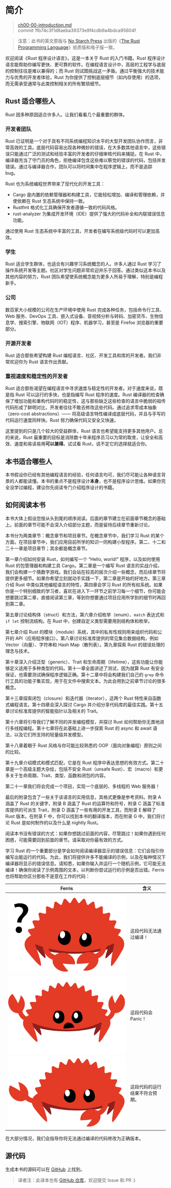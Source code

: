 # 简介

> [ch00-00-introduction.md](https://github.com/rust-lang/book/blob/main/src/ch00-00-introduction.md)
> <br>
> commit 1fb74c3f1d8aeba39373e9f4cdb9a4bdca95604f

> 注意：此书的英文原版与 [No Starch Press][nsp] 出版的《[The Rust Programming Language][nsprust]》纸质版和电子版一致。

[nsprust]: https://nostarch.com/rust-programming-language-2nd-edition
[nsp]: https://nostarch.com/

欢迎阅读《Rust 程序设计语言》，这是一本关于 Rust 的入门书籍。Rust 程序设计语言能帮助你编写更快、更可靠的软件。在编程语言设计中，高层的工程学与底层的控制往往是难以兼得的；而 Rust 则试图挑战这一矛盾。通过平衡强大的技术能力与优秀的开发者体验，Rust 为你提供了控制底层细节（如内存使用）的选项，而无需承受通常与此类控制相关的所有繁琐细节。

## Rust 适合哪些人

Rust 因多种原因适合许多人。让我们看看几个最重要的群体。

### 开发者团队

Rust 已证明是一个对于具有不同系统编程知识水平的大型开发团队协作而言，非常高效的工具。底层代码容易出现各种微妙的错误，在大多数其他语言中，这些错误只能通过广泛的测试和经验丰富的开发者的仔细审核代码来捕捉。在 Rust 中，编译器充当了守门员的角色，拒绝编译包含这些难以察觉的错误的代码，包括并发错误。通过与编译器合作，团队可以将时间集中在程序逻辑上，而不是追踪 bug。


Rust 也为系统编程世界带来了现代化的开发工具：

* Cargo 是内置的依赖管理器和构建工具，它能轻松增加、编译和管理依赖，并使依赖在 Rust 生态系统中保持一致。
* Rustfmt 格式化工具确保开发者遵循一致的代码风格。
* rust-analyzer 为集成开发环境（IDE）提供了强大的代码补全和内联错误信息功能。

通过使用 Rust 生态系统中丰富的工具，开发者在编写系统级代码时可以更加高效。

### 学生

Rust 适合学生群体，也适合有兴趣学习系统概念的人。许多人通过 Rust 学习了操作系统开发等主题。社区对学生问题非常欢迎并乐于回答。通过类似这本书以及其他内容的努力，Rust 团队希望使系统概念能为更多人所易于理解，特别是编程新手。

### 公司

数百家大小规模的公司在生产环境中使用 Rust 完成各种任务，包括命令行工具、Web 服务、DevOps 工具、嵌入式设备、音视频分析与转码、加密货币、生物信息学、搜索引擎、物联网（IOT）程序、机器学习，甚至是 Firefox 浏览器的重要部分。

### 开源开发者

Rust 适合那些希望构建 Rust 编程语言、社区、开发工具和库的开发者。我们非常欢迎你为 Rust 语言作出贡献。

### 重视速度和稳定性的开发者

Rust 适合那些渴望在编程语言中寻求速度与稳定性的开发者。对于速度来说，既是指 Rust 可以运行的多快，也是指编写 Rust 程序的速度。Rust 编译器的检查确保了增加功能和重构代码时的稳定性，这与那些缺乏这些检查的语言中脆弱的祖传代码形成了鲜明对比，开发者往往不敢去修改这些代码。通过追求零成本抽象（zero-cost abstractions）—— 将高级语言特性编译成底层代码，并且与手写的代码运行速度同样快。Rust 努力确保代码又安全又快速。

这里提到的只是几个较大的受益群体，Rust 语言也希望能支持更多其他用户。总的来说，Rust 最重要的目标是消除数十年来程序员习以为常的取舍，让安全和高效、速度和易读易用**可以兼得**。试试看 Rust，说不定它的选择就适合你。

## 本书适合哪些人

本书假设你已经有其他编程语言的经验，任何语言均可，我们尽可能让各种语言背景的人都能读懂。本书的重点不是程序设计**本身**，也不是程序设计思维。如果你完全没学过编程，建议你先阅读专门介绍程序设计的书籍。

## 如何阅读本书

本书大体上假设您按从头到尾的顺序阅读。后面的章节建立在前面章节概念的基础上。前面的章节可能不会深入介绍部分主题，而是留待后续章节重新讨论。

本书分为两类章节：概念章节和项目章节。在概念章节中，我们学习 Rust 的某个方面。在项目章节中，我们应用目前所学的知识一同构建小型程序。第二、十二和二十一章是项目章节；其余都是概念章节。

第一章介绍如何安装 Rust，如何编写一个 “Hello, world!” 程序，以及如何使用 Rust 的包管理器和构建工具 Cargo。第二章是一个编写 Rust 语言的实战介绍，我们会构建一个猜数字游戏。我们会站在较高的层次介绍一些概念，而后续章节将提供更多细节。如果你希望立刻就动手实践一下，第二章是开始的好地方。第三章介绍 Rust 中类似其他编程语言的特性，第四章会学习 Rust 的所有权系统。如果你是一个特别细致的学习者，喜欢在进入下一环节之前学习每一个细节，你可能会想要跳过第二章，直接阅读第三章，等到你想要通过项目应用所学到的细节时再回到第二章。

第五章讨论结构体（struct）和方法，第六章介绍枚举（enum）、`match` 表达式和 `if let` 控制流结构。在 Rust 中，创建自定义类型需要用到结构体和枚举。

第七章介绍 Rust 的模块（module）系统，其中的私有性规则用来组织代码和公开的 API（应用程序接口）。第八章讨论标准库提供的常见集合数据结构，例如 Vector（向量）、字符串和 Hash Map（散列表）。第九章探索 Rust 的错误处理的理念与技术。

第十章深入介绍泛型（generic）、Trait 和生命周期（lifetime），这些功能让你能够定义适用于多种类型的代码。第十一章全面讲述了测试，因为就算 Rust 有安全保证，也需要测试确保程序逻辑正确。第十二章中将会构建我们自己的 `grep` 命令行工具的功能子集实现，用于在文件中搜索文本。为此会用到之前章节讨论的很多概念。

第十三章探索闭包（closure）和迭代器（iterator），这两个 Rust 特性来自函数式编程语言。第十四章会深入探讨 Cargo 并介绍分享代码库的最佳实践。第十五章讨论标准库提供的智能指针以及相关的 Trait。

第十六章将引导我们了解不同的并发编程模型，并探讨 Rust 如何帮助你无畏地进行多线程编程。第十七章将在此基础上进一步探索 Rust 的 async 和 await 语法，以及它们所支持的轻量级并发模型。

第十八章着眼于 Rust 风格与你可能比较熟悉的 OOP（面向对象编程）原则之间的比较。

第十九章介绍模式和模式匹配，它是在 Rust 程序中表达思想的有效方式。第二十章是一个高级主题大杂烩，包括不安全 Rust（unsafe Rust）、宏（macro）和更多关于生命周期、Trait、类型、函数和闭包的内容。

第二十一章我们将会完成一个项目，实现一个底层的、多线程的 Web 服务器！

最后的附录包含了一些关于该语言的实用信息，其格式更像是参考资料。附录 A 涵盖了 Rust 的关键字，附录 B 涵盖了 Rust 的运算符和符号，附录 C 涵盖了标准库提供的可派生 Trait，附录 D 涵盖了一些有用的开发工具，而附录 E 解释了 Rust 版本。在附录 F 中，你可以找到本书的翻译版本，而在附录 G 中，我们将讨论 Rust 是如何制作的以及什么是 nightly Rust。

阅读本书没有错误的方式：如果你想跳过前面的内容，尽管跳过！如果你遇到任何困惑，可能需要回到前面的章节。请采取对你最有效的方式。

<span id="ferris"></span>

学习 Rust 的一个重要部分是学会如何阅读编译器显示的错误信息：它们会指引你编写出能运行的代码。为此，我们将提供许多不能编译的示例，以及在每种情况下编译器将显示的错误信息。请知悉，如果你输入并运行一个随机示例，它可能无法编译！确保你阅读了示例周围的文本，以判断你尝试运行的示例是否出错。Ferris 也将帮助你区分那些不是意在工作的代码：

| Ferris                                                                                                  | 含义                           |
|---------------------------------------------------------------------------------------------------------|--------------------------------|
| <img src="img/ferris/does_not_compile.svg" class="ferris-explain" alt="Ferris 头上有问号"/>             | 这段代码无法通过编译！         |
| <img src="img/ferris/panics.svg" class="ferris-explain" alt="Ferris 举起两只钳子"/>                     | 这段代码会 Panic！             |
| <img src="img/ferris/not_desired_behavior.svg" class="ferris-explain" alt="Ferris 举起一只钳子并耸肩"/> | 这段代码的运行结果不符合预期。 |

在大部分情况，我们会指导你将无法通过编译的代码修改为正确版本。

## 源代码

生成本书的源码可以在 [GitHub][book] 上找到。

[book]: https://github.com/rust-lang/book/tree/main/src

> 译者注：此译本也有 [GitHub 仓库][trpl-zh-cn]，欢迎提交 Issue 和 PR :)

[trpl-zh-cn]: https://github.com/KaiserY/trpl-zh-cn
